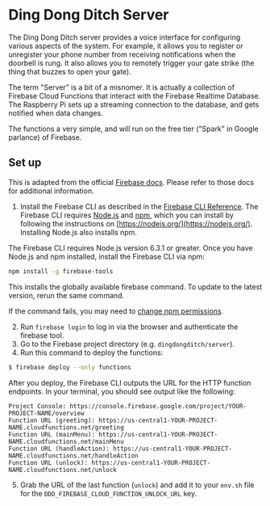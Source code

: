 Ding Dong Ditch Server
======================

The Ding Dong Ditch server provides a voice interface for configuring various aspects
of the system. For example, it allows you to register or unregister your phone
number from receiving notifications when the doorbell is rung. It also allows
you to remotely trigger your gate strike (the thing that buzzes to open your gate).

The term "Server" is a bit of a misnomer. It is actually a collection of Firebase
Cloud Functions that interact with the Firebase Realtime Database. The Raspberry Pi
sets up a streaming connection to the database, and gets notified when data changes.

The functions a very simple, and will run on the free tier ("Spark" in Google parlance)
of Firebase.

Set up
------
This is adapted from the official [Firebase docs](https://firebase.google.com/docs/functions/get-started). Please refer to those docs for additional information.

1. Install the Firebase CLI as described in the [Firebase CLI Reference](https://firebase.google.com/docs/cli/  ). The Firebase CLI requires [Node.js](https://nodejs.org/) and [npm](https://www.npmjs.org/), which you can install by following the instructions on [https://nodejs.org/](https://nodejs.org/). Installing Node.js also installs npm.

  The Firebase CLI requires Node.js version 6.3.1 or greater. Once you have Node.js and npm installed, install the Firebase CLI via npm:

  ```bash
  npm install -g firebase-tools
  ```

  This installs the globally available firebase command. To update to the latest version, rerun the same command.

  If the command fails, you may need to [change npm permissions](https://docs.npmjs.com/getting-started/fixing-npm-permissions).

2. Run `firebase login` to log in via the browser and authenticate the firebase tool.
3. Go to the Firebase project directory (e.g. `dingdongditch/server`).
4. Run this command to deploy the functions:

  ```bash
  $ firebase deploy --only functions
  ```

  After you deploy, the Firebase CLI outputs the URL for the HTTP function endpoints. In your terminal, you should see output like the following:

  ```
  Project Console: https://console.firebase.google.com/project/YOUR-PROJECT-NAME/overview
  Function URL (greeting): https://us-central1-YOUR-PROJECT-NAME.cloudfunctions.net/greeting
  Function URL (mainMenu): https://us-central1-YOUR-PROJECT-NAME.cloudfunctions.net/mainMenu
  Function URL (handleAction): https://us-central1-YOUR-PROJECT-NAME.cloudfunctions.net/handleAction
  Function URL (unlock): https://us-central1-YOUR-PROJECT-NAME.cloudfunctions.net/unlock
  ```
5. Grab the URL of the last function (`unlock`) and add it to your `env.sh` file for the
  `DDD_FIREBASE_CLOUD_FUNCTION_UNLOCK_URL` key.

